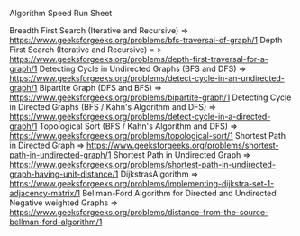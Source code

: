 Algorithm Speed Run Sheet


Breadth First Search (Iterative and Recursive) => https://www.geeksforgeeks.org/problems/bfs-traversal-of-graph/1
Depth First Search (Iterative and Recursive) = > https://www.geeksforgeeks.org/problems/depth-first-traversal-for-a-graph/1
Detecting Cycle in Undirected Graphs (BFS and DFS) => https://www.geeksforgeeks.org/problems/detect-cycle-in-an-undirected-graph/1 
Bipartite Graph (DFS and BFS) => https://www.geeksforgeeks.org/problems/bipartite-graph/1
Detecting Cycle in Directed Graphs (BFS / Kahn's Algorithm and DFS) => https://www.geeksforgeeks.org/problems/detect-cycle-in-a-directed-graph/1
Topological Sort (BFS / Kahn's Algorithm and DFS) => https://www.geeksforgeeks.org/problems/topological-sort/1
Shortest Path in Directed Graph => https://www.geeksforgeeks.org/problems/shortest-path-in-undirected-graph/1
Shortest Path in Undirected Graph => https://www.geeksforgeeks.org/problems/shortest-path-in-undirected-graph-having-unit-distance/1
DijkstrasAlgorithm => https://www.geeksforgeeks.org/problems/implementing-dijkstra-set-1-adjacency-matrix/1 
Bellman-Ford Algorithm for Directed and Undirected Negative weighted Graphs => https://www.geeksforgeeks.org/problems/distance-from-the-source-bellman-ford-algorithm/1

